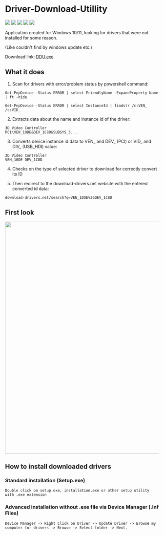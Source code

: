 # Driver-Download-Utillity

<a href="#"><img src="https://img.shields.io/badge/RELEASE-v1.6-orange?style=for-the-badge&"></a>
<a href="#"><img src="https://img.shields.io/badge/C%23-239120?style=for-the-badge&logo=c-sharp&logoColor=white"></a>
<a href="#"><img src="https://img.shields.io/badge/.NET-512BD4?style=for-the-badge&logo=dotnet&logoColor=white"></a>
<a href="#"><img src="https://img.shields.io/badge/powershell-5391FE?style=for-the-badge&logo=powershell&logoColor=white"></a>
<a href="https://paypal.me/rikey" target="_blank"><img src="https://img.shields.io/badge/PayPal-00457C?style=for-the-badge&logo=paypal&logoColor=white"></a>

Application created for Windows 10/11, looking for drivers that were not installed for some reason.

(Like couldn't find by windows update etc.)

Download link: <a href="https://minhaskamal.github.io/DownGit/#/home?url=https://github.com/semazurek/Driver-Download-Utillity/blob/main/DDU.exe"> DDU.exe </a>

## What it does

1) Scan for drivers with error/problem status by powershell command:
```
Get-PnpDevice -Status ERROR | select FriendlyName -ExpandProperty Name | ft -hide
```
```
Get-PnpDevice -Status ERROR | select InstanceId | findstr /c:VEN_ /c:VID_
```

2) Extracts data about the name and instance id of the driver:
```
3D Video Controller
PCI\VEN_10DE&DEV_1C8D&SUBSYS_3...
```

3) Converts device instance id data to VEN_ and DEV_ (PCI) or VID_ and DIV_ (USB_HDI) value:
```
3D Video Controller
VEN_10DE DEV_1C8D
```
4) Checks on the type of selected driver to download for correctly convert its ID

5) Then redirect to the download-drivers.net website with the entered converted id data:
```
download-drivers.net/search?q=VEN_10DE%26DEV_1C8D
```

## First look

<img src="https://user-images.githubusercontent.com/85984736/156903232-dd130ead-ddce-4e4f-9bab-e295ade4da16.png" width="760">

## How to install downloaded drivers

### Standard installation (Setup.exe)

```
Double click on setup.exe, installation.exe or other setup utility with .exe extension
```

### Advanced installation without .exe file via Device Manager (.Inf Files)

```
Device Manager -> Right Click on Driver -> Update Driver -> Browse my computer for drivers -> Browse -> Select folder -> Next.
```
